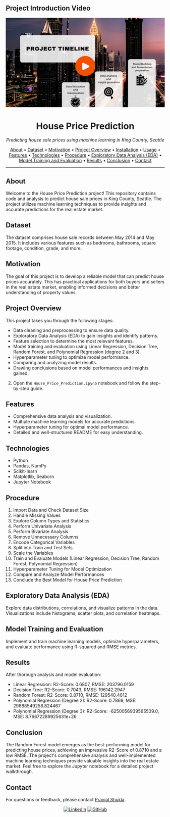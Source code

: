 ## Project Introduction Video
<div align="center">
  <a href="https://youtu.be/-QVpJNYLVzM">
    <img src="https://github.com/pranjalshukla04/House-Sales-in-King-County-Regression/raw/main/TIMELINE.png" alt="Project Introduction Video" width="1000px">
  </a>
  <h1>House Price Prediction</h1>
  <p><i>Predicting house sale prices using machine learning in King County, Seattle</i></p>
</div>


<p align="center">
  <a href="#about">About</a> •
  <a href="#dataset">Dataset</a> •
  <a href="#motivation">Motivation</a> •
  <a href="#project-overview">Project Overview</a> •
  <a href="#installation">Installation</a> •
  <a href="#usage">Usage</a> •
  <a href="#features">Features</a> •
  <a href="#technologies">Technologies</a> •
  <a href="#procedure">Procedure</a> •
  <a href="#eda">Exploratory Data Analysis (EDA)</a> •
  <a href="#model-training">Model Training and Evaluation</a> •
  <a href="#results">Results</a> •
  <a href="#conclusion">Conclusion</a> •
  <a href="#contact">Contact</a>
</p>

---

## About
Welcome to the House Price Prediction project! This repository contains code and analysis to predict house sale prices in King County, Seattle. The project utilizes machine learning techniques to provide insights and accurate predictions for the real estate market.

## Dataset
The dataset comprises house sale records between May 2014 and May 2015. It includes various features such as bedrooms, bathrooms, square footage, condition, grade, and more.

## Motivation
The goal of this project is to develop a reliable model that can predict house prices accurately. This has practical applications for both buyers and sellers in the real estate market, enabling informed decisions and better understanding of property values.

## Project Overview
This project takes you through the following stages:
- Data cleaning and preprocessing to ensure data quality.
- Exploratory Data Analysis (EDA) to gain insights and identify patterns.
- Feature selection to determine the most relevant features.
- Model training and evaluation using Linear Regression, Decision Tree, Random Forest, and Polynomial Regression (degree 2 and 3).
- Hyperparameter tuning to optimize model performance.
- Comparing and analyzing model results.
- Drawing conclusions based on model performances and insights gained.

2. Open the `House_Price_Prediction.ipynb` notebook and follow the step-by-step guide.

## Features
- Comprehensive data analysis and visualization.
- Multiple machine learning models for accurate predictions.
- Hyperparameter tuning for optimal model performance.
- Detailed and well-structured README for easy understanding.

## Technologies
- Python
- Pandas, NumPy
- Scikit-learn
- Matplotlib, Seaborn
- Jupyter Notebook

## Procedure
1. Import Data and Check Dataset Size
2. Handle Missing Values
3. Explore Column Types and Statistics
4. Perform Univariate Analysis
5. Perform Bivariate Analysis
6. Remove Unnecessary Columns
7. Encode Categorical Variables
8. Split into Train and Test Sets
9. Scale the Variables
10. Train and Evaluate Models (Linear Regression, Decision Tree, Random Forest, Polynomial Regression)
11. Hyperparameter Tuning for Model Optimization
12. Compare and Analyze Model Performances
13. Conclude the Best Model for House Price Prediction

## Exploratory Data Analysis (EDA)
Explore data distributions, correlations, and visualize patterns in the data. Visualizations include histograms, scatter plots, and correlation heatmaps.

## Model Training and Evaluation
Implement and train machine learning models, optimize hyperparameters, and evaluate performance using R-squared and RMSE metrics.

## Results
After thorough analysis and model evaluation:
- Linear Regression: R2-Score: 0.6807, RMSE: 203796.0159
- Decision Tree: R2-Score: 0.7043, RMSE: 196142.2947
- Random Forest: R2-Score: 0.8710, RMSE: 129540.4012
- Polynomial Regression (Degree 2): R2-Score: 0.7869, MSE: 29888549258.824467
- Polynomial Regression (Degree 3): R2-Score: -6250056939565539.0, MSE: 8.76672289925631e+26

## Conclusion
The Random Forest model emerges as the best-performing model for predicting house prices, achieving an impressive R2-Score of 0.8710 and a low RMSE. The project's comprehensive analysis and well-implemented machine learning techniques provide valuable insights into the real estate market. Feel free to explore the Jupyter notebook for a detailed project walkthrough.

## Contact
For questions or feedback, please contact [Pranjal Shukla](pranjalshukla096@gmail.com).

<div align="center">
<a href="[https://www.linkedin.com/in/your_username/](https://www.linkedin.com/in/pranjal4/)"><img src="https://img.icons8.com/color/48/000000/linkedin.png" alt="LinkedIn"></a>
<a href="[https://github.com/your_username/](https://github.com/pranjalshukla04)"><img src="https://img.icons8.com/color/48/000000/github.png" alt="GitHub"></a>
</div>

